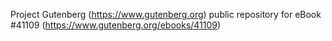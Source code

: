 Project Gutenberg (https://www.gutenberg.org) public repository for eBook #41109 (https://www.gutenberg.org/ebooks/41109)
